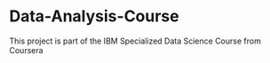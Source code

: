 # Data-Analysis-Course
This project is part of the IBM Specialized Data Science Course from Coursera
